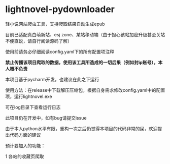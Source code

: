 # lightnovel-pydownloader

轻小说网站爬虫工具，支持爬取结果自动生成epub

目前已适配真白萌新站、esj zone、某站移动端（由于担心该站加密升级甚至关站不便直说，请自行阅读源码了解）

使用前请务必仔细阅读config.yaml下的所有配置项注释

**禁止传播该项目爬取的数据，使用该工具所造成的一切后果（例如封ip账号），本人概不负责**

本项目基于pycharm开发，也建议在此之下运行

使用方法：在release中下载解压压缩包，根据自身需求修改config.yaml中的配置项，运行lightnovel.exe

可在log目录下查看运行日志

此项目仍在开发中，如有bug请提交issue

由于本人python水平有限，重构一次之后仍觉得本项目的代码非常的屎，欢迎提出代码方面的建议

预计要加入的功能：

1 各站的收藏页爬取

